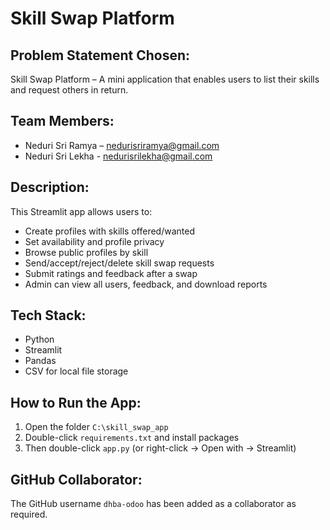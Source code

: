 # Skill Swap Platform

## Problem Statement Chosen:
Skill Swap Platform – A mini application that enables users to list their skills and request others in return.

## Team Members:
- Neduri Sri Ramya – nedurisriramya@gmail.com 
- Neduri Sri Lekha - nedurisrilekha@gmail.com

## Description:
This Streamlit app allows users to:
- Create profiles with skills offered/wanted
- Set availability and profile privacy
- Browse public profiles by skill
- Send/accept/reject/delete skill swap requests
- Submit ratings and feedback after a swap
- Admin can view all users, feedback, and download reports

## Tech Stack:
- Python
- Streamlit
- Pandas
- CSV for local file storage

## How to Run the App:
1. Open the folder `C:\skill_swap_app`
2. Double-click `requirements.txt` and install packages
3. Then double-click `app.py` (or right-click → Open with → Streamlit)

## GitHub Collaborator:
The GitHub username `dhba-odoo` has been added as a collaborator as required.
